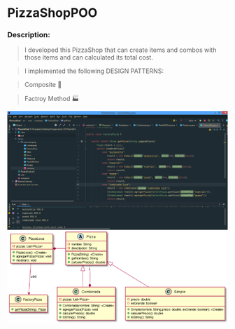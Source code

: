 # PizzaShopPOO

### Description:

>I developed this PizzaShop that can create items and combos with those items and can calculated its total cost.


>I implemented the following DESIGN PATTERNS:

>Composite :bridge_at_night:

>Factroy Method :factory:

![imagenes](https://github.com/celfiew/PizzaShopPOO/blob/main/src/com/company/FactoryPizza.png)
![imagenes](https://github.com/celfiew/PizzaShopPOO/blob/main/src/com/company/uml.png)
